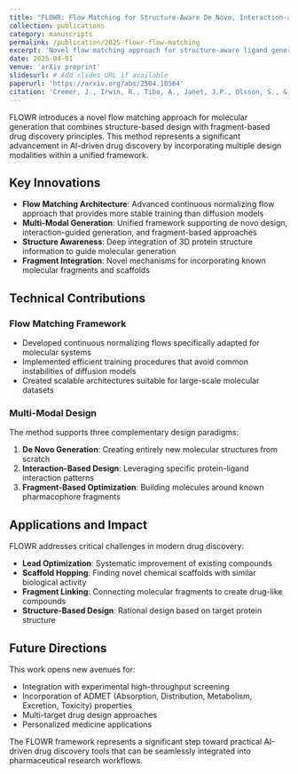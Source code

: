 ```yaml
---
title: "FLOWR: Flow Matching for Structure-Aware De Novo, Interaction-and Fragment-Based Ligand Generation"
collection: publications
category: manuscripts
permalink: /publication/2025-flowr-flow-matching
excerpt: 'Novel flow matching approach for structure-aware ligand generation that incorporates protein-ligand interactions and fragment-based design principles.'
date: 2025-04-01
venue: 'arXiv preprint'
slidesurl: # Add slides URL if available
paperurl: 'https://arxiv.org/abs/2504.10564'
citation: 'Cremer, J., Irwin, R., Tibo, A., Janet, J.P., Olsson, S., & Clevert, D.A. (2025). &quot;FLOWR: Flow Matching for Structure-Aware De Novo, Interaction-and Fragment-Based Ligand Generation.&quot; <i>arXiv preprint arXiv:2504.10564</i>.'
---
```


FLOWR introduces a novel flow matching approach for molecular generation that combines structure-based design with fragment-based drug discovery principles. This method represents a significant advancement in AI-driven drug discovery by incorporating multiple design modalities within a unified framework.

## Key Innovations

- **Flow Matching Architecture**: Advanced continuous normalizing flow approach that provides more stable training than diffusion models
- **Multi-Modal Generation**: Unified framework supporting de novo design, interaction-guided generation, and fragment-based approaches
- **Structure Awareness**: Deep integration of 3D protein structure information to guide molecular generation
- **Fragment Integration**: Novel mechanisms for incorporating known molecular fragments and scaffolds

## Technical Contributions

### Flow Matching Framework
- Developed continuous normalizing flows specifically adapted for molecular systems
- Implemented efficient training procedures that avoid common instabilities of diffusion models
- Created scalable architectures suitable for large-scale molecular datasets

### Multi-Modal Design
The method supports three complementary design paradigms:
1. **De Novo Generation**: Creating entirely new molecular structures from scratch
2. **Interaction-Based Design**: Leveraging specific protein-ligand interaction patterns
3. **Fragment-Based Optimization**: Building molecules around known pharmacophore fragments

## Applications and Impact

FLOWR addresses critical challenges in modern drug discovery:

- **Lead Optimization**: Systematic improvement of existing compounds
- **Scaffold Hopping**: Finding novel chemical scaffolds with similar biological activity
- **Fragment Linking**: Connecting molecular fragments to create drug-like compounds
- **Structure-Based Design**: Rational design based on target protein structure

## Future Directions

This work opens new avenues for:
- Integration with experimental high-throughput screening
- Incorporation of ADMET (Absorption, Distribution, Metabolism, Excretion, Toxicity) properties
- Multi-target drug design approaches
- Personalized medicine applications

The FLOWR framework represents a significant step toward practical AI-driven drug discovery tools that can be seamlessly integrated into pharmaceutical research workflows.
